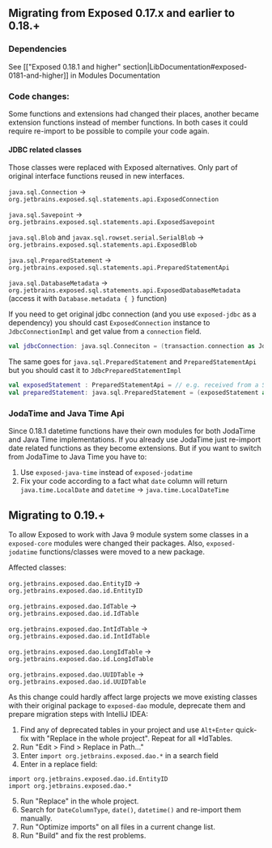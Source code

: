 ## Migrating from Exposed 0.17.x and earlier to 0.18.+
### Dependencies

See [["Exposed 0.18.1 and higher" section|LibDocumentation#exposed-0181-and-higher]] in Modules Documentation

### Code changes:
Some functions and extensions had changed their places, another became extension functions instead of member functions.
In both cases it could require re-import to be possible to compile your code again.

#### JDBC related classes 
Those classes were replaced with Exposed alternatives. Only part of original interface functions reused in new interfaces.

`java.sql.Connection` -> `org.jetbrains.exposed.sql.statements.api.ExposedConnection` 

`java.sql.Savepoint` -> `org.jetbrains.exposed.sql.statements.api.ExposedSavepoint`

`java.sql.Blob` and `javax.sql.rowset.serial.SerialBlob` -> `org.jetbrains.exposed.sql.statements.api.ExposedBlob`

`java.sql.PreparedStatement` -> `org.jetbrains.exposed.sql.statements.api.PreparedStatementApi`

`java.sql.DatabaseMetadata` -> `org.jetbrains.exposed.sql.statements.api.ExposedDatabaseMetadata` (access it with `Database.metadata { }` function)

If you need to get original jdbc connection (and you use `exposed-jdbc` as a dependency) you should cast `ExposedConnection` instance to `JdbcConnectionImpl` and get value from a `connection` field.
```kotlin
val jdbcConnection: java.sql.Conneciton = (transaction.connection as JdbcConnectionImpl).connection
```

The same goes for `java.sql.PreparedStatement` and `PreparedStatementApi` but you should cast it to `JdbcPreparedStatementImpl`
```kotlin
val exposedStatement : PreparedStatementApi = // e.g. received from a StatementInterceptor
val preparedStatement: java.sql.PreparedStatement = (exposedStatement as JdbcPreparedStatementImpl).statement
```
### JodaTime and Java Time Api
Since 0.18.1 datetime functions have their own modules for both JodaTime and Java Time implementations.
If you already use JodaTime just re-import date related functions as they become extensions.
But if you want to switch from JodaTime to Java Time you have to:
1. Use `exposed-java-time` instead of `exposed-jodatime`
2. Fix your code according to a fact what `date` column will return `java.time.LocalDate` and `datetime` -> `java.time.LocalDateTime`

## Migrating to 0.19.+
To allow Exposed to work with Java 9 module system some classes in a `exposed-core` modules were changed their packages.
Also, `exposed-jodatime` functions/classes were moved to a new package.

Affected classes:

`org.jetbrains.exposed.dao.EntityID`     -> `org.jetbrains.exposed.dao.id.EntityID` 

`org.jetbrains.exposed.dao.IdTable`      -> `org.jetbrains.exposed.dao.id.IdTable` 

`org.jetbrains.exposed.dao.IntIdTable`   -> `org.jetbrains.exposed.dao.id.IntIdTable` 

`org.jetbrains.exposed.dao.LongIdTable`  -> `org.jetbrains.exposed.dao.id.LongIdTable` 

`org.jetbrains.exposed.dao.UUIDTable`    -> `org.jetbrains.exposed.dao.id.UUIDTable` 

As this change could hardly affect large projects we move existing classes with their original package to `exposed-dao` module, deprecate them and prepare migration steps with IntelliJ IDEA:
1. Find any of deprecated tables in your project and use `Alt+Enter` quick-fix with "Replace in the whole project". Repeat for all *IdTables.
2. Run "Edit > Find > Replace in Path..."
3. Enter `import org.jetbrains.exposed.dao.*` in a search field
4. Enter in a replace field:
```
import org.jetbrains.exposed.dao.id.EntityID
import org.jetbrains.exposed.dao.*
```
5. Run "Replace" in the whole project.
6. Search for `DateColumnType`, `date()`, `datetime()` and re-import them manually.
7. Run "Optimize imports" on all files in a current change list.
8. Run "Build" and fix the rest problems.
